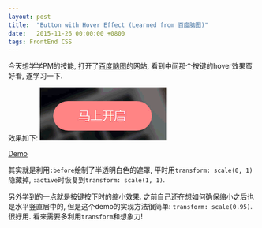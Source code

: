 ```yaml
---
layout: post
title:  "Button with Hover Effect (Learned from 百度脑图)"
date:   2015-11-26 00:00:00 +0800
tags: FrontEnd CSS
---
```


今天想学学PM的技能, 打开了[百度脑图](http://naotu.baidu.com/)的网站, 看到中间那个按键的hover效果蛮好看, 遂学习一下.

效果如下:
![](/images/2015-11-26-button-hover-effect.gif)

<a href="http://codepen.io/lzl124631x/pen/VvJKgW" class="demo-link">Demo</a>

其实就是利用`:before`绘制了半透明白色的遮罩, 平时用`transform: scale(0, 1)`隐藏掉, `:active`时恢复到`transform: scale(1, 1)`.

另外学到的一点就是按键按下时的缩小效果. 之前自己还在想如何确保缩小之后也是水平竖直居中的, 但是这个demo的实现方法很简单: `transform: scale(0.95)`. 很好用. 看来需要多利用`transform`和想象力!